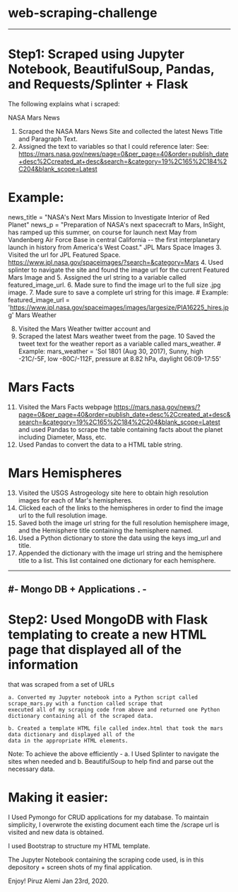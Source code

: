 # web-scraping-challenge
------------------------

# Step1: Scraped using Jupyter Notebook, BeautifulSoup, Pandas, and Requests/Splinter + Flask

  The following explains what i scraped:

  NASA Mars News

 1. Scraped the NASA Mars News Site and collected the latest News Title and Paragraph Text.
 2. Assigned the text to variables so that I could reference later: See:
 https://mars.nasa.gov/news/page=0&per_page=40&order=publish_date+desc%2Ccreated_at+desc&search=&category=19%2C165%2C184%2C204&blank_scope=Latest

# Example:
news_title = "NASA's Next Mars Mission to Investigate Interior of Red Planet"
news_p = "Preparation of NASA's next spacecraft to Mars, InSight, has ramped up this summer, on course for launch next May from Vandenberg Air Force Base in central California -- the first interplanetary launch in history from America's West Coast."
JPL Mars Space Images
  3. Visited the url for JPL Featured Space. https://www.jpl.nasa.gov/spaceimages/?search=&category=Mars
  4. Used splinter to navigate the site and found the image url for the current Featured Mars Image and 
  5. Assigned the url string to a variable called featured_image_url.
  6. Made sure to find the image url to the full size .jpg image.
  7. Made sure to save a complete url string for this image.
    # Example:
    featured_image_url = 'https://www.jpl.nasa.gov/spaceimages/images/largesize/PIA16225_hires.jpg'
    Mars Weather

  8. Visited the Mars Weather twitter account and 
  9. Scraped the latest Mars weather tweet from the page. 
  10 Saved the tweet text for the weather report as a variable called mars_weather.
    # Example:
    mars_weather = 'Sol 1801 (Aug 30, 2017), Sunny, high -21C/-5F, low -80C/-112F, pressure at 8.82 hPa, daylight 06:09-17:55'
    
 # Mars Facts

  11. Visited the Mars Facts webpage https://mars.nasa.gov/news/?page=0&per_page=40&order=publish_date+desc%2Ccreated_at+desc&search=&category=19%2C165%2C184%2C204&blank_scope=Latest
  and used Pandas to scrape the table containing facts about the planet including Diameter, Mass, etc.
  12. Used Pandas to convert the data to a HTML table string.
  
# Mars Hemispheres

  13. Visited the USGS Astrogeology site here to obtain high resolution images for each of Mar's hemispheres.
  14. Clicked each of the links to the hemispheres in order to find the image url to the full resolution image.
  15. Saved both the image url string for the full resolution hemisphere image, and the Hemisphere title containing 
      the hemisphere named. 
  16. Used a Python dictionary to store the data using the keys img_url and title.
  17. Appended the dictionary with the image url string and the hemisphere title to a list. 
      This list contained one dictionary for each hemisphere.

--------------------------------
#-  Mongo DB + Applications .  -
--------------------------------

# Step2: Used MongoDB with Flask templating to create a new HTML page that displayed all of the information 
that was scraped from  a set of URLs 

    a. Converted my Jupyter notebook into a Python script called scrape_mars.py with a function called scrape that 
    executed all of my scraping code from above and returned one Python dictionary containing all of the scraped data.
    
    b. Created a template HTML file called index.html that took the mars data dictionary and displayed all of the 
    data in the appropriate HTML elements. 
    
Note: To achieve the above efficiently - a. I Used Splinter to navigate the sites when needed and 
                                         b.  BeautifulSoup to help find and parse out the necessary data.



# Making it easier:

I Used Pymongo for CRUD applications for my database. To maintain simplicity, I overwrote the existing document each time the /scrape url is visited and new data is obtained.

I used Bootstrap to structure my HTML template.

The Jupyter Notebook containing the scraping code used, is in this depository + screen shots of my final application.

Enjoy! Piruz Alemi Jan 23rd, 2020.
